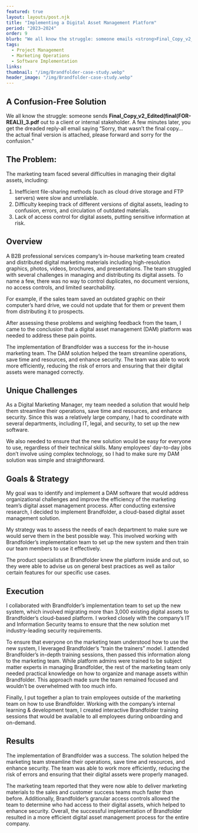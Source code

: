 ```yaml
---
featured: true
layout: layouts/post.njk
title: "Implementing a Digital Asset Management Platform"
period: "2023–2024"
order: 9
blurb: "We all know the struggle: someone emails <strong>Final_Copy_v2_Edited(final-FOR-REAL)_3.pdf</strong> to your client. A few minutes later, you get the dreaded reply-all email saying “Sorry, NEW updated final version is attached!” It had to stop."
tags:
  - Project Management
  - Marketing Operations
  - Software Implementation
links:
thumbnail: "/img/Brandfolder-case-study.webp"
header_image: "/img/Brandfolder-case-study.webp"
---
```


## A Confusion-Free Solution

We all know the struggle: someone sends **Final\_Copy\_v2\_Edited(final(FOR-REAL))\_3.pdf** out to a client or internal stakeholder. A few minutes later, you get the dreaded reply-all email saying “Sorry, that wasn’t the final copy… the actual final version is attached, please forward and sorry for the confusion.”

## The Problem:

The marketing team faced several difficulties in managing their digital assets, including:

1.  Inefficient file-sharing methods (such as cloud drive storage and FTP servers) were slow and unreliable.
2.  Difficulty keeping track of different versions of digital assets, leading to confusion, errors, and circulation of outdated materials.
3.  Lack of access control for digital assets, putting sensitive information at risk.

## Overview

A B2B professional services company’s in-house marketing team created and distributed digital marketing materials including high-resolution graphics, photos, videos, brochures, and presentations. The team struggled with several challenges in managing and distributing its digital assets. To name a few, there was no way to control duplicates, no document versions, no access controls, and limited searchability.

For example, if the sales team saved an outdated graphic on their computer’s hard drive, we could not update that for them or prevent them from distributing it to prospects.

After assessing these problems and weighing feedback from the team, I came to the conclusion that a digital asset management (DAM) platform was needed to address these pain points.

The implementation of Brandfolder was a success for the in-house marketing team. The DAM solution helped the team streamline operations, save time and resources, and enhance security. The team was able to work more efficiently, reducing the risk of errors and ensuring that their digital assets were managed correctly.

## Unique Challenges

As a Digital Marketing Manager, my team needed a solution that would help them streamline their operations, save time and resources, and enhance security. Since this was a relatively large company, I had to coordinate with several departments, including IT, legal, and security, to set up the new software.

We also needed to ensure that the new solution would be easy for everyone to use, regardless of their technical skills. Many employees’ day-to-day jobs don’t involve using complex technology, so I had to make sure my DAM solution was simple and straightforward.

## Goals & Strategy

My goal was to identify and implement a DAM software that would address organizational challenges and improve the efficiency of the marketing team’s digital asset management process. After conducting extensive research, I decided to implement Brandfolder, a cloud-based digital asset management solution.

My strategy was to assess the needs of each department to make sure we would serve them in the best possible way. This involved working with Brandfolder’s implementation team to set up the new system and then train our team members to use it effectively.

The product specialists at Brandfolder knew the platform inside and out, so they were able to advise us on general best practices as well as tailor certain features for our specific use cases.

## Execution

I collaborated with Brandfolder’s implementation team to set up the new system, which involved migrating more than 3,000 existing digital assets to Brandfolder’s cloud-based platform. I worked closely with the company’s IT and Information Security teams to ensure that the new solution met industry-leading security requirements.

To ensure that everyone on the marketing team understood how to use the new system, I leveraged Brandfolder’s “train the trainers” model. I attended Brandfolder’s in-depth training sessions, then passed this information along to the marketing team. While platform admins were trained to be subject matter experts in managing Brandfolder, the rest of the marketing team only needed practical knowledge on how to organize and manage assets within Brandfolder. This approach made sure the team remained focused and wouldn’t be overwhelmed with too much info.

Finally, I put together a plan to train employees outside of the marketing team on how to use Brandfolder. Working with the company’s internal learning & development team, I created interactive Brandfolder training sessions that would be available to all employees during onboarding and on-demand.

## Results

The implementation of Brandfolder was a success. The solution helped the marketing team streamline their operations, save time and resources, and enhance security. The team was able to work more efficiently, reducing the risk of errors and ensuring that their digital assets were properly managed.

The marketing team reported that they were now able to deliver marketing materials to the sales and customer success teams much faster than before. Additionally, Brandfolder’s granular access controls allowed the team to determine who had access to their digital assets, which helped to enhance security. Overall, the successful implementation of Brandfolder resulted in a more efficient digital asset management process for the entire company.